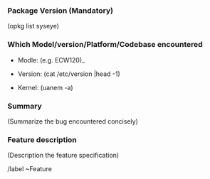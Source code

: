 ### Package Version (Mandatory)

(opkg list syseye)

### Which Model/version/Platform/Codebase encountered

- Modle: (e.g. ECW120)_

- Version: (cat /etc/version |head -1)

- Kernel: (uanem -a)

### Summary

(Summarize the bug encountered concisely)

### Feature description

(Description the feature specification)


/label ~Feature
